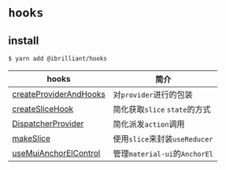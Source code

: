 # `hooks`

## install

```bash
$ yarn add @ibrilliant/hooks
```

| hooks                                                              | 简介                          |
| ------------------------------------------------------------------ | ----------------------------- |
| [createProviderAndHooks](./src/createProviderAndHooks/readme.md)   | 对`provider`进行的包装        |
| [createSliceHook](./src/createSliceHook/readme.md)                 | 简化获取`slice` `state`的方式 |
| [DispatcherProvider](./src/DispatcherProvider/readme.md)           | 简化派发`action`调用          |
| [makeSlice](./src/makeSlice/readme.md)                             | 使用`slice`来封装`useReducer` |
| [useMuiAnchorElControl](./src/Mui/useMuiAnchorElControl/readme.md) | 管理`material-ui`的`AnchorEl` |
